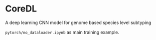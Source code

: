 # CoreDL
A deep learning CNN model for genome based species level subtyping

`pytorch/no_dataloader.ipynb` as main training example.
